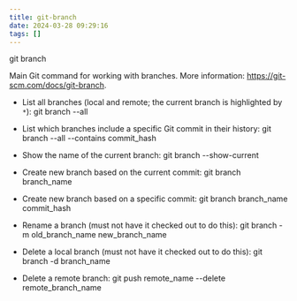 ```yaml
---
title: git-branch
date: 2024-03-28 09:29:16
tags: []
---
```

git branch

Main Git command for working with branches.
More information: <https://git-scm.com/docs/git-branch>.

- List all branches (local and remote; the current branch is highlighted by `*`):
    git branch --all

- List which branches include a specific Git commit in their history:
    git branch --all --contains commit_hash

- Show the name of the current branch:
    git branch --show-current

- Create new branch based on the current commit:
    git branch branch_name

- Create new branch based on a specific commit:
    git branch branch_name commit_hash

- Rename a branch (must not have it checked out to do this):
    git branch -m old_branch_name new_branch_name

- Delete a local branch (must not have it checked out to do this):
    git branch -d branch_name

- Delete a remote branch:
    git push remote_name --delete remote_branch_name

